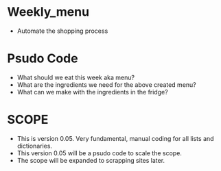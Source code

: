 # Weekly_menu 
- Automate the shopping process 

# Psudo Code
- What should we eat this week aka menu?
- What are the ingredients we need for the above created menu?
- What can we make with the ingredients in the fridge? 

# SCOPE
- This is version 0.05. Very fundamental, manual coding for all lists and dictionaries. 
- This version 0.05 will be a psudo code to scale the scope.
- The scope will be expanded to scrapping sites later.